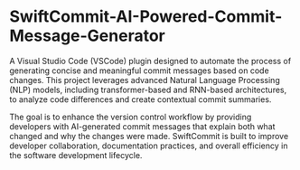 # SwiftCommit-AI-Powered-Commit-Message-Generator

A Visual Studio Code (VSCode) plugin designed to automate the process of generating concise and meaningful commit messages based on code changes. This project leverages advanced Natural Language Processing (NLP) models, including transformer-based and RNN-based architectures, to analyze code differences and create contextual commit summaries.

The goal is to enhance the version control workflow by providing developers with AI-generated commit messages that explain both what changed and why the changes were made. SwiftCommit is built to improve developer collaboration, documentation practices, and overall efficiency in the software development lifecycle.
